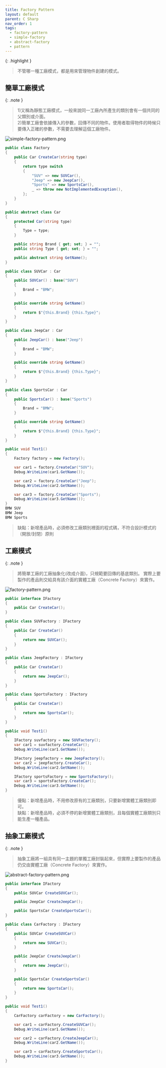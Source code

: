 ```yaml
---
title: Factory Pattern
layout: default
parent: C Sharp
nav_order: 1
tags:
  - factory-pattern
  - simple-factory
  - abstract-factory
  - pattern
---
```


{: .highlight }
>不管哪一種工廠模式，都是用來管理物件創建的模式。

## 簡單工廠模式

{: .note }
>1)又稱為靜態工廠模式，一般來說同一工廠內所產生的類別會有一個共同的父類別或介面。<br>
>2)簡單工廠會依據傳入的參數，回傳不同的物件。使用者取得物件的時候只要傳入正確的參數，不需要去理解這個工廠物件。

![simple-factory-pattern.png](images/simple-factory-pattern.png)

```cs
public class Factory
{
	public Car CreateCar(string type)
	{
		return type switch
		{
			"SUV" => new SUVCar(),
			"Jeep" => new JeepCar(),
			"Sports" => new SportsCar(),
			_ => throw new NotImplementedException(),
		};
	}
}
```
```cs
public abstract class Car
{
	protected Car(string type)
	{
		Type = type;
	}

	public string Brand { get; set; } = "";
	public string Type { get; set; } = "";

	public abstract string GetName();
}

public class SUVCar : Car
{
    public SUVCar() : base("SUV")
    {
        Brand = "BMW";
    }

    public override string GetName()
    {
        return $"{this.Brand} {this.Type}";
    }
}

public class JeepCar : Car
{
    public JeepCar() : base("Jeep")
    {
        Brand = "BMW";
    }

    public override string GetName()
    {
        return $"{this.Brand} {this.Type}";
    }
}

public class SportsCar : Car
{
    public SportsCar() : base("Sports")
    {
        Brand = "BMW";
    }

    public override string GetName()
    {
        return $"{this.Brand} {this.Type}";
    }
}
```
```cs
public void Test1()
{
	Factory factory = new Factory();

	var car1 = factory.CreateCar("SUV");
	Debug.WriteLine(car1.GetName());

	var car2 = factory.CreateCar("Jeep");
	Debug.WriteLine(car2.GetName());

	var car3 = factory.CreateCar("Sports");
	Debug.WriteLine(car3.GetName());
}
BMW SUV
BMW Jeep
BMW Sports
```

>缺點：新增產品時，必須修改工廠類別裡面的程式碼，不符合設計模式的（開放/封閉）原則<br>

## 工廠模式

{: .note }
>將簡單工廠的工廠抽象化(改成介面)，只規範要回傳的基底類別。
>實際上要製作的產品則交給具有該介面的實體工廠（Concrete Factory）來實作。

![factory-pattern.png](images/factory-pattern.png)

```cs
public interface IFactory
{
	public Car CreateCar();
}

public class SUVFactory : IFactory
{
	public Car CreateCar()
	{
		return new SUVCar();
	}
}

public class JeepFactory : IFactory
{
	public Car CreateCar()
	{
		return new JeepCar();
	}
}

public class SportsFactory : IFactory
{
	public Car CreateCar()
	{
		return new SportsCar();
	}
}
```
```cs
public void Test1()
{
	IFactory suvfactory = new SUVFactory();
	var car1 = suvfactory.CreateCar();
	Debug.WriteLine(car1.GetName());

	IFactory jeepfactory = new JeepFactory();
	var car2 = jeepfactory.CreateCar();
	Debug.WriteLine(car2.GetName());

	IFactory sportsFactory = new SportsFactory();
	var car3 = sportsFactory.CreateCar();
	Debug.WriteLine(car3.GetName());
}
```

>優點：新增產品時，不用修改原有的工廠類別，只要新增實體工廠類別即可。<br>
 缺點：新增產品時，必須不停的新增實體工廠類別，且每個實體工廠類別只能生產一種產品。
 

## 抽象工廠模式

{: .note }
>抽象工廠將一組具有同一主題的單獨工廠封裝起來，但實際上要製作的產品仍交由實體工廠（Concrete Factory）來實作。

![abstract-factory-pattern.png](images/abstract-factory-pattern.png)

```cs
public interface IFactory
{
	public SUVCar CreateSUVCar();

	public JeepCar CreateJeepCar();

	public SportsCar CreateSportsCar();
}

public class CarFactory : IFactory
{
	public SUVCar CreateSUVCar()
	{
		return new SUVCar();
	}

	public JeepCar CreateJeepCar()
	{
		return new JeepCar();
	}

	public SportsCar CreateSportsCar()
	{
		return new SportsCar();
	}
}
```
```cs
public void Test1()
{
	CarFactory carFactory = new CarFactory();

	var car1 = carFactory.CreateSUVCar();
	Debug.WriteLine(car1.GetName());

	var car2 = carFactory.CreateJeepCar();
	Debug.WriteLine(car2.GetName());

	var car3 = carFactory.CreateSportsCar();
	Debug.WriteLine(car3.GetName());
}
```

